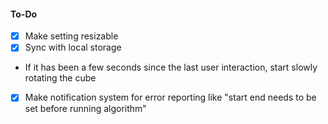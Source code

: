 #### To-Do

- [x] Make setting resizable
- [x] Sync with local storage
- If it has been a few seconds since the last user interaction, start slowly rotating the cube
- [x] Make notification system for error reporting like "start end needs to be set before running algorithm"
